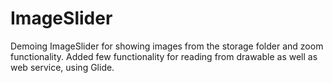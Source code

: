 # ImageSlider


Demoing ImageSlider for showing images from the storage folder and zoom functionality. Added few functionality for reading from drawable as well as web service, using Glide.
